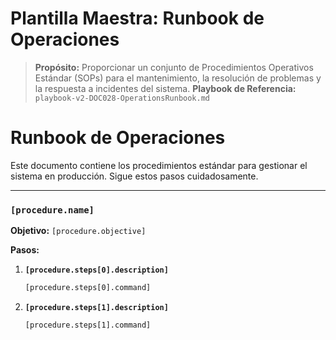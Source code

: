 # Plantilla Maestra: Runbook de Operaciones

> **Propósito:** Proporcionar un conjunto de Procedimientos Operativos Estándar (SOPs) para el mantenimiento, la resolución de problemas y la respuesta a incidentes del sistema.
> **Playbook de Referencia:** `playbook-v2-DOC028-OperationsRunbook.md`

<!-- 
  INSTRUCCIONES PARA LA IA (SRE Agent):
  - Tu misión es generar este runbook iterando sobre la lista de procedimientos definida en `operations.runbookProcedures` en el `master_blueprint.json`.
-->

# Runbook de Operaciones

Este documento contiene los procedimientos estándar para gestionar el sistema en producción. Sigue estos pasos cuidadosamente.

---

### `[procedure.name]`

**Objetivo:** `[procedure.objective]`

**Pasos:**

1.  **`[procedure.steps[0].description]`**
    ```bash
    [procedure.steps[0].command]
    ```

2.  **`[procedure.steps[1].description]`**
    ```bash
    [procedure.steps[1].command]
    ```
